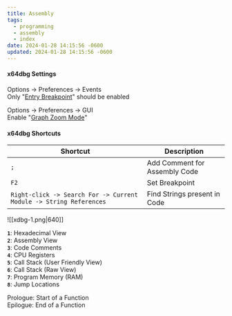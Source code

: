 ```yaml
---
title: Assembly
tags:
  - programming
  - assembly
  - index
date: 2024-01-28 14:15:56 -0600
updated: 2024-01-28 14:15:56 -0600
---
```



#### x64dbg Settings

Options -> Preferences -> Events  
Only "<u>Entry Breakpoint</u>" should be enabled

Options -> Preferences -> GUI  
Enable "<u>Graph Zoom Mode</u>"

#### x64dbg Shortcuts

| Shortcut                                                           | Description                   |
| ------------------------------------------------------------------ | ----------------------------- |
| `;`                                                                | Add Comment for Assembly Code |
| `F2`                                                               | Set Breakpoint                |
| `Right-click -> Search For -> Current Module -> String References` | Find Strings present in Code  |

![[xdbg-1.png|640]]

**`1`**: Hexadecimal View  
**`2`**: Assembly View  
**`3`**: Code Comments  
**`4`**: CPU Registers  
**`5`**: Call Stack (User Friendly View)  
**`6`**: Call Stack (Raw View)  
**`7`**: Program Memory (RAM)  
**`8`**: Jump Locations  

Prologue: Start of a Function  
Epilogue: End of a Function
